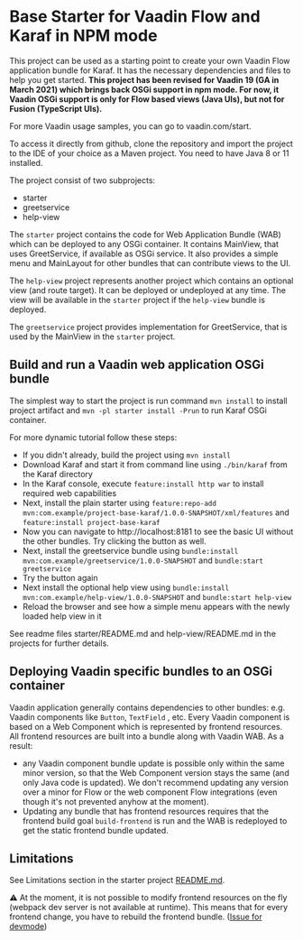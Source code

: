 # Base Starter for Vaadin Flow and Karaf in NPM mode

This project can be used as a starting point to create your own Vaadin Flow application bundle for Karaf.
It has the necessary dependencies and files to help you get started.
**This project has been revised for Vaadin 19 (GA in March 2021) which brings back OSGi support in npm mode.
For now, it Vaadin OSGi support is only for Flow based views (Java UIs), but not for Fusion (TypeScript UIs).**

For more Vaadin usage samples, you can go to vaadin.com/start.

To access it directly from github, clone the repository and import the project to the IDE of your choice as a Maven project. You need to have Java 8 or 11 installed.

The project consist of two subprojects:
- starter
- greetservice
- help-view

The `starter` project contains the code for Web Application Bundle (WAB) which can be deployed
to any OSGi container. It contains MainView, that uses GreetService, if available as OSGi service. It also provides a simple menu and MainLayout for other bundles that can contribute views to the UI.

The `help-view` project represents another project which contains an optional view (and route target). It can be deployed or undeployed at any time. The view will be available in the `starter` project if the `help-view` bundle is deployed.

The `greetservice` project provides implementation for GreetService, that is used by the MainView in the `starter` project.

## Build and run a Vaadin web application OSGi bundle

The simplest way to start the project is run command `mvn install` to install project artifact and
`mvn -pl starter install -Prun` to run Karaf OSGi container.

For more dynamic tutorial follow these steps:

 * If you didn't already, build the project using `mvn install`
 * Download Karaf and start it from command line using `./bin/karaf` from the Karaf directory
 * In the Karaf console, execute `feature:install http war` to install required web capabilities
 * Next, install the plain starter using `feature:repo-add mvn:com.example/project-base-karaf/1.0.0-SNAPSHOT/xml/features` and `feature:install project-base-karaf`
 * Now you can navigate to http://localhost:8181 to see the basic UI without the other bundles. Try clicking the button as well.
 * Next, install the greetservice bundle using `bundle:install mvn:com.example/greetservice/1.0.0-SNAPSHOT` and `bundle:start greetservice`
 * Try the button again
 * Next install the optional help view using `bundle:install mvn:com.example/help-view/1.0.0-SNAPSHOT` and `bundle:start help-view`
 * Reload the browser and see how a simple menu appears with the newly loaded help view in it


See readme files starter/README.md and help-view/README.md in the projects for further details.


## Deploying Vaadin specific bundles to an OSGi container

Vaadin application generally contains dependencies to other bundles: e.g. Vaadin components like `Button`,
`TextField` , etc. Every Vaadin component is based on a Web Component which
is represented by frontend resources. All frontend resources are built into a bundle
along with Vaadin WAB. As a result:
 - any Vaadin component bundle update is possible only within the same minor version, 
 so that the Web Component version stays the same (and only Java code is updated). We don't recommend 
 updating any version over a minor for Flow or the web component Flow integrations (even though it's
 not prevented anyhow at the moment).
 - Updating any bundle that has frontend resources requires that the frontend build goal `build-frontend` 
 is run and the WAB is redeployed to get the static frontend bundle updated.


## Limitations

See Limitations section in the starter project [README.md](starter/README.md).

:warning:
At the moment, it is not possible to modify frontend resources on the fly (webpack dev server is not available at runtime). This means that for every frontend change, you have to rebuild the frontend bundle. ([Issue for devmode](https://github.com/vaadin/flow/issues/9108))